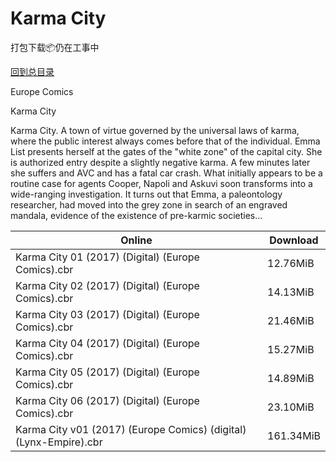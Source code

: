 # Karma City

打包下载📦仍在工事中

[回到总目录](/Catalogs.md)

Europe Comics

Karma City

Karma City. A town of virtue governed by the universal laws of karma, where the public interest always comes before that of the individual. Emma List presents herself at the gates of the "white zone" of the capital city. She is authorized entry despite a slightly negative karma. A few minutes later she suffers and AVC and has a fatal car crash. What initially appears to be a routine case for agents Cooper, Napoli and Askuvi soon transforms into a wide-ranging investigation. It turns out that Emma, a paleontology researcher, had moved into the grey zone in search of an engraved mandala, evidence of the existence of pre-karmic societies...





Online | Download
--- | ---
Karma City 01 (2017) (Digital) (Europe Comics).cbr | 12.76MiB
Karma City 02 (2017) (Digital) (Europe Comics).cbr | 14.13MiB
Karma City 03 (2017) (Digital) (Europe Comics).cbr | 21.46MiB
Karma City 04 (2017) (Digital) (Europe Comics).cbr | 15.27MiB
Karma City 05 (2017) (Digital) (Europe Comics).cbr | 14.89MiB
Karma City 06 (2017) (Digital) (Europe Comics).cbr | 23.10MiB
Karma City v01 (2017) (Europe Comics) (digital) (Lynx-Empire).cbr | 161.34MiB